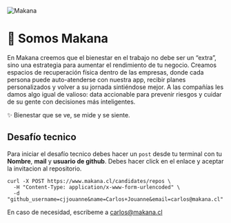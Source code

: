 ![Makana](https://cdn.makana.cl/banner_makana_1.png)
# 👋 Somos Makana

En Makana creemos que el bienestar en el trabajo no debe ser un “extra”, sino una estrategia para aumentar el rendimiento de tu negocio.
Creamos espacios de recuperación física dentro de las empresas, donde cada persona puede auto-atenderse con nuestra app, recibir planes personalizados y volver a su jornada sintiéndose mejor.
A las compañías les damos algo igual de valioso: data accionable para prevenir riesgos y cuidar de su gente con decisiones más inteligentes.


✨ Bienestar que se ve, se mide y se siente.


## Desafío tecnico
Para iniciar el desafío tecnico debes hacer un `post` desde tu terminal con tu **Nombre**, **mail** y **usuario de github**. Debes hacer click en el enlace y aceptar la invitacion al repositorio.
```
curl -X POST https://www.makana.cl/candidates/repos \
  -H "Content-Type: application/x-www-form-urlencoded" \
  -d "github_username=cjjouanne&name=Carlos+Jouanne&email=carlos@makana.cl"
```
En caso de necesidad, escribeme a carlos@makana.cl
